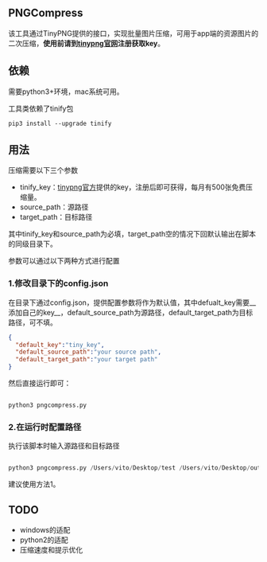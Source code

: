 ## PNGCompress
该工具通过TinyPNG提供的接口，实现批量图片压缩，可用于app端的资源图片的二次压缩，__使用前请到[tinypng官网](https://tinypng.com/)注册获取key__。

## 依赖

需要python3+环境，mac系统可用。

工具类依赖了tinify包

```
pip3 install --upgrade tinify
```

## 用法

压缩需要以下三个参数

- tinify_key：[tinypng官方](https://tinypng.com/)提供的key，注册后即可获得，每月有500张免费压缩量。
- source_path：源路径
- target_path：目标路径

其中tinify_key和source_path为必填，target_path空的情况下回默认输出在脚本的同级目录下。

参数可以通过以下两种方式进行配置

### 1.修改目录下的config.json
在目录下通过config.json，提供配置参数将作为默认值，其中defualt_key需要__添加自己的key__，default_source_path为源路径，default_target_path为目标路径，可不填。

```json
{
  "default_key":"tiny_key",
  "default_source_path":"your source path",
  "default_target_path":"your target path"
}
```

然后直接运行即可：

```python

python3 pngcompress.py

```

### 2.在运行时配置路径
执行该脚本时输入源路径和目标路径

```python

python3 pngcompress.py /Users/vito/Desktop/test /Users/vito/Desktop/out_png

```

建议使用方法1。

## TODO

- windows的适配
- python2的适配
- 压缩速度和提示优化




